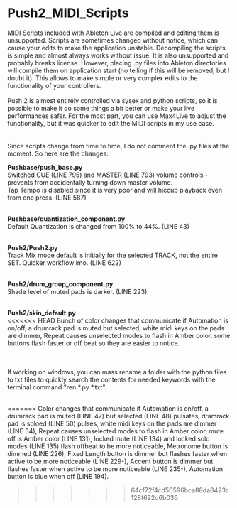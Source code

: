 # Push2_MIDI_Scripts

MIDI Scripts included with Ableton Live are compiled and editing them is unsupported. Scripts are sometimes changed without notice, which can cause your edits to make the application unstable. Decompiling the scripts is simple and almost always works without issue. It is also unsupported and probably breaks license. However, placing .py files into Ableton directories will compile them on application start (no telling if this will be removed, but I doubt it). This allows to make simple or very complex edits to the functionality of your controllers.<br/><br/>
Push 2 is almost entirely controlled via sysex and python scripts, so it is possible to make it do some things a bit better or make your live performances safer. For the most part, you can use Max4Live to adjust the functionality, but it was quicker to edit the MIDI scripts in my use case.<br/><br/><br/>
Since scripts change from time to time, I do not comment the .py files at the moment. So here are the changes:<br/>

<b>Pushbase/push_base.py</b><br/>
Switched CUE (LINE 795) and MASTER (LINE 793) volume controls - prevents from accidentally turning down master volume. <br/>
Tap Tempo is disabled since it is very poor and will hiccup playback even from one press. (LINE 587)<br/><br/>

<b>Pushbase/quantization_component.py</b><br/>
Default Quantization is changed from 100% to 44%. (LINE 43)<br/><br/>

<b>Push2/Push2.py</b><br/>
Track Mix mode default is initially for the selected TRACK, not the entire SET. Quicker workflow imo. (LINE 622)<br/><br/>

<b>Push2/drum_group_component.py</b><br/>
Shade level of muted pads is darker. (LINE 223)<br/><br/>

<b>Push2/skin_default.py</b><br/>
<<<<<<< HEAD
Bunch of color changes that communicate if Automation is on/off, a drumrack pad is muted but selected, white midi keys on the pads are dimmer, Repeat causes unselected modes to flash in Amber color, some buttons flash faster or off beat so they are easier to notice.<br/><br/><br/>

If working on windows, you can mass rename a folder with the python files to txt files to quickly search the contents for needed keywords with the terminal command "ren *.py *.txt".<br/><br/>

=======
Color changes that communicate if Automation is on/off, a drumrack pad is muted (LINE 47) but selected (LINE 48) pulsates, dramrack pad is soloed (LINE 50) pulses,  white midi keys on the pads are dimmer (LINE 34), Repeat causes unselected modes to flash in Amber color, mute off is Amber color (LINE 131), locked mute (LINE 134) and locked solo modes (LINE 135) flash offbeat to be more noticeable, Metronome button is dimmed (LINE 226), Fixed Length button is dimmer but flashes faster when active to be more noticeable (LINE 229-), Accent button is dimmer but flashes faster when active to be more noticeable (LINE 235-), Automation button is blue when off (LINE 194).
>>>>>>> 64cf72f4cd50596bca88da8423c128f622d6b036

